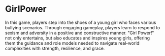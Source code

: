 # GirlPower
In this game, players step into the shoes of a young girl who faces various bullying scenarios. Through engaging gameplay, players learn to respond to sexism and adversity in a positive and constructive manner. "Girl Power!" not only entertains, but also educates and inspires young girls, offering them the guidance and role models needed to navigate real-world complexities with strength, resilience, and grace.

